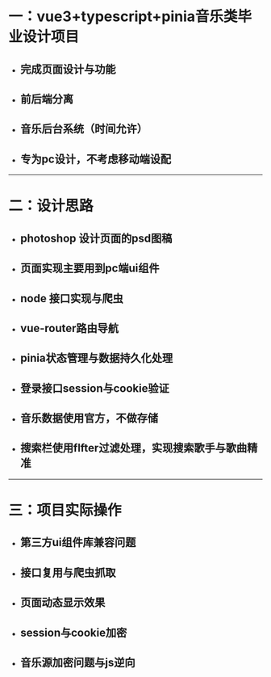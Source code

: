 # 一：vue3+typescript+pinia音乐类毕业设计项目

- ## 完成页面设计与功能
- ## 前后端分离
- ## 音乐后台系统（时间允许）
- ## 专为pc设计，不考虑移动端设配
---
# 二：设计思路

- ## photoshop 设计页面的psd图稿
- ## 页面实现主要用到pc端ui组件
- ## node 接口实现与爬虫
- ## vue-router路由导航
- ## pinia状态管理与数据持久化处理
- ## 登录接口session与cookie验证
- ## 音乐数据使用官方，不做存储
- ## 搜索栏使用flfter过滤处理，实现搜索歌手与歌曲精准
---
# 三：项目实际操作

- ## 第三方ui组件库兼容问题
- ## 接口复用与爬虫抓取
- ## 页面动态显示效果
- ## session与cookie加密
- ## 音乐源加密问题与js逆向

